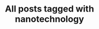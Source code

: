 ---
layout: tag
title: "All posts tagged with nanotechnology"
permalink: /weblog/tags/nanotechnology/
taxonomy: nanotechnology
---